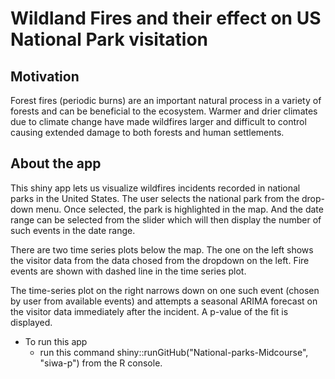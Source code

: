 # Wildland Fires and their effect on US National Park visitation

## Motivation

Forest fires (periodic burns) are an important natural process in a variety of forests and can be beneficial to the ecosystem. Warmer and drier climates due to climate change have made wildfires larger and difficult to control causing extended damage to both forests and human settlements.

## About the app

This shiny app lets us visualize wildfires incidents recorded in national parks in the United States. The user selects the national park from the drop-down menu. Once selected, the park is highlighted in the map.
And the date range can be selected from the slider which will then display the number of such events in the date range.

There are two time series plots below the map. The one on the left shows the visitor data from the data chosed from the dropdown on the left. Fire events are shown with dashed line in the time series plot.

The time-series plot on the right narrows down on one such event (chosen by user from available events) and attempts a seasonal ARIMA forecast on the visitor data immediately after the incident. A p-value of the fit is displayed. 

- To run this app
  - run this command shiny::runGitHub("National-parks-Midcourse", "siwa-p") from the R console. 
